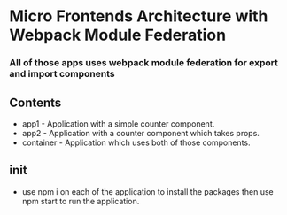 # Micro Frontends Architecture with Webpack Module Federation

### All of those apps uses webpack module federation for export and import components

## Contents 

- app1 - Application with a simple counter component.
- app2 - Application with a counter component which takes props.
- container - Application which uses both of those components.


## init

- use npm i on each of the application to install the packages then use npm start to run the application.
